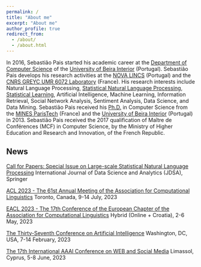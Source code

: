 ```yaml
---
permalink: /
title: "About me"
excerpt: "About me"
author_profile: true
redirect_from: 
  - /about/
  - /about.html
---
```



In 2016, Sebastião Pais started his academic career at the [Department of Computer Science](http://www.di.ubi.pt/) of the [University of Beira Interior](https://www.ubi.pt/) (Portugal). Sebastião Pais develops his research activities at the [NOVA LINCS](https://nova-lincs.di.fct.unl.pt/) (Portugal) and the [CNRS GREYC UMR 6072 Laboratory](http://www.greyc.fr/) (France). His research interests include Natural Language Processing, [Statistical Natural Language Processing](https://nlp.stanford.edu/fsnlp/), [Statistical Learning](https://www.statlearning.com/), Artificial Intelligence, Machine Learning, Information Retrieval, Social Network Analysis, Sentiment Analysis, Data Science, and Data Mining. Sebastião Pais received his [Ph.D.](https://goo.gl/mK4LGn) in Computer Science from the [MINES ParisTech](http://www.minesparis.psl.eu/) (France) and the [University of Beira Interior](https://www.ubi.pt/) (Portugal) in 2013. Sebastião Pais received the 2017 qualification of Maître de Conférences (MCF) in Computer Science, by the Ministry of Higher Education and Research and Innovation, of the French Republic.

## News

[Call for Papers: Special Issue on Large-scale Statistical Natural Language Processing](https://www.springer.com/journal/41060/updates/19247002)
International Journal of Data Science and Analytics (JDSA), Springer

[ACL 2023 - The 61st Annual Meeting of the Association for Computational Linguistics](https://2023.aclweb.org/)
Toronto, Canada, 9-14 July, 2023

[EACL 2023 - The 17th Conference of the European Chapter of the Association for Computational Linguistics](https://2023.eacl.org/)
Hybrid (Online + Croatia), 2-6 May, 2023

[The Thirty-Seventh Conference on Artificial Intelligence](https://aaai.org/Conferences/AAAI-23/)
Washington, DC, USA, 7-14 February, 2023

[The 17th International AAAI Conference on WEB and Social Media](https://www.icwsm.org/2023/index.html/index.html)
Limassol, Cyprus, 5-8 June, 2023